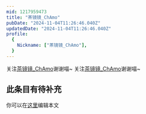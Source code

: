 ```yaml
---
mid: 1217959473
title: "茶镜镜_ChAmo"
pubDate: "2024-11-04T11:26:46.040Z"
updatedDate: "2024-11-04T11:26:46.040Z"
profile:
  {
    Nickname: ["茶镜镜_ChAmo"],
  }
---
```


关注[茶镜镜_ChAmo](https://space.bilibili.com/1217959473)谢谢喵~ 关注[茶镜镜_ChAmo](https://space.bilibili.com/1217959473)谢谢喵~

## 此条目有待补充
你可以在[这里](https://github.com/Yuhanawa/VTuber.ICU-Content/edit/master/v/茶镜镜_ChAmo/index.md)编辑本文
